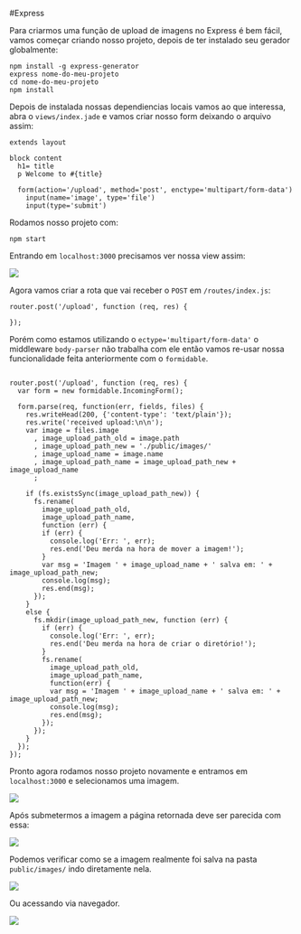#Express

Para criarmos uma função de upload de imagens no Express é bem fácil, vamos começar criando nosso projeto, depois de ter instalado seu gerador globalmente:

```
npm install -g express-generator
express nome-do-meu-projeto
cd nome-do-meu-projeto
npm install
```

Depois de instalada nossas dependiencias locais vamos ao que interessa, abra o `views/index.jade` e vamos criar nosso form deixando o arquivo assim:

```
extends layout

block content
  h1= title
  p Welcome to #{title}

  form(action='/upload', method='post', enctype='multipart/form-data')
    input(name='image', type='file')
    input(type='submit')
```


Rodamos nosso projeto com:

```
npm start
```


Entrando em `localhost:3000` precisamos ver nossa view assim:

![](https://cldup.com/8HHUv85lQ8.png)

Agora vamos criar a rota que vai receber o `POST` em `/routes/index.js`:

```
router.post('/upload', function (req, res) {

});
```

Porém como estamos utilizando o `ectype='multipart/form-data'` o middleware `body-parser` não trabalha com ele então vamos re-usar nossa funcionalidade feita anteriormente com o `formidable`.

```

router.post('/upload', function (req, res) {
  var form = new formidable.IncomingForm();

  form.parse(req, function(err, fields, files) {
    res.writeHead(200, {'content-type': 'text/plain'});
    res.write('received upload:\n\n');
    var image = files.image
      , image_upload_path_old = image.path
      , image_upload_path_new = './public/images/'
      , image_upload_name = image.name
      , image_upload_path_name = image_upload_path_new + image_upload_name
      ;

    if (fs.existsSync(image_upload_path_new)) {
      fs.rename(
        image_upload_path_old,
        image_upload_path_name,
        function (err) {
        if (err) {
          console.log('Err: ', err);
          res.end('Deu merda na hora de mover a imagem!');
        }
        var msg = 'Imagem ' + image_upload_name + ' salva em: ' + image_upload_path_new;
        console.log(msg);
        res.end(msg);
      });
    }
    else {
      fs.mkdir(image_upload_path_new, function (err) {
        if (err) {
          console.log('Err: ', err);
          res.end('Deu merda na hora de criar o diretório!');
        }
        fs.rename(
          image_upload_path_old,
          image_upload_path_name,
          function(err) {
          var msg = 'Imagem ' + image_upload_name + ' salva em: ' + image_upload_path_new;
          console.log(msg);
          res.end(msg);
        });
      });
    }
  });
});
```


Pronto agora rodamos nosso projeto novamente e entramos em `localhost:3000` e selecionamos uma imagem.

![](https://cldup.com/-f1fEK_nAo.png)

Após submetermos a imagem a página retornada deve ser parecida com essa:

![](https://cldup.com/86SjgqPB-J-1200x1200.png)

Podemos verificar como se a imagem realmente foi salva na pasta `public/images/` indo diretamente nela.

![](https://cldup.com/iWlHcmhUmQ.thumb.png)

Ou acessando via navegador.

![](https://cldup.com/RJLaK1caVC.png)





